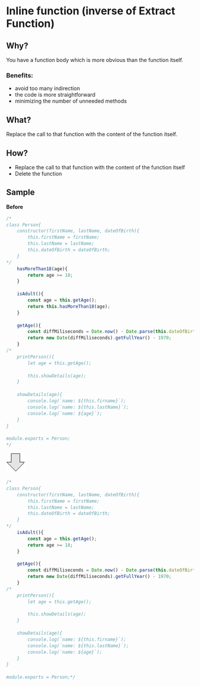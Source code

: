 # Inline function (inverse of Extract Function)
## Why?
You have a function body which is more obvious than the function itself.
### Benefits:
- avoid too many indirection
- the code is more straightforward
- minimizing the number of unneeded methods
## What?
Replace the call to that function with the content of the function itself.
## How?
- Replace the call to that function with the content of the function itself
- Delete the function
## Sample
**Before**
```js
/*
class Person{
    constructor(firstName, lastName, dateOfBirth){
        this.firstName = firstName;
        this.lastName = lastName;
        this.dateOfBirth = dateOfBirth;
    }
*/        
    hasMoreThan18(age){
        return age >= 18;
    }

    isAdult(){
        const age = this.getAge();
        return this.hasMoreThan18(age);
    }

    getAge(){
        const diffMiliseconds = Date.now() - Date.parse(this.dateOfBirth);
        return new Date(diffMiliseconds).getFullYear() - 1970;
    }
/*
    printPerson(){
        let age = this.getAge();

        this.showDetails(age);
    }

    showDetails(age){
        console.log(`name: ${this.firname}`);
        console.log(`name: ${this.lastName}`);
        console.log(`name: ${age}`);
    }
}

module.exports = Person;
*/
```
![After refactoring](../../../images/arrow.png)
```js
/*
class Person{
    constructor(firstName, lastName, dateOfBirth){
        this.firstName = firstName;
        this.lastName = lastName;
        this.dateOfBirth = dateOfBirth;
    }
*/
    isAdult(){
        const age = this.getAge();
        return age >= 18;
    }

    getAge(){
        const diffMiliseconds = Date.now() - Date.parse(this.dateOfBirth);
        return new Date(diffMiliseconds).getFullYear() - 1970;
    }
/*
    printPerson(){
        let age = this.getAge();

        this.showDetails(age);
    }

    showDetails(age){
        console.log(`name: ${this.firname}`);
        console.log(`name: ${this.lastName}`);
        console.log(`name: ${age}`);
    }
}

module.exports = Person;*/
